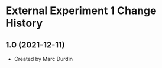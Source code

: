 External Experiment 1 Change History
====================

1.0 (2021-12-11)
----------------
* Created by Marc Durdin
